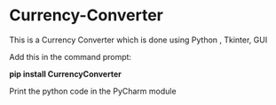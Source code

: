 # Currency-Converter
This is a Currency Converter which is done using Python , Tkinter, GUI

Add this in the command prompt:

**pip install CurrencyConverter**

Print the python code in the PyCharm module

